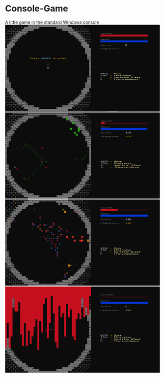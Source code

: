 # Console-Game
A little game in the standard Windows console
![Image](https://github.com/filip256/Console-Game/blob/main/example.PNG?raw=true)
![Image](https://github.com/filip256/Console-Game/blob/main/example2.PNG?raw=true)
![Image](https://github.com/filip256/Console-Game/blob/main/example3.png?raw=true)
![Image](https://github.com/filip256/Console-Game/blob/main/example4.png?raw=true)
